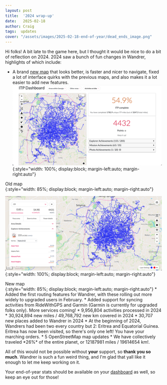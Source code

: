 ```yaml
---
layout: post
title:  '2024 wrap-up'
date:   2025-02-18
author: Craig
tags:  updates
cover: "/assets/images/2025-02-18-end-of-year/dead_ends_image.png"
---
```


Hi folks! A bit late to the game here, but I thought it would be nice to do a bit of reflection on 2024. 2024 saw a bunch of fun changes in Wandrer, highlights of which include:

* A brand [new map](https://wandrer.earth/dashboard/my_places) that looks better, is faster and nicer to navigate, fixed a lot of interface quirks with the previous maps, and also makes it a lot easier to add new features.
![](/assets/images/2025-02-18-end-of-year/before.png){:style="width: 100%; display:block; margin-left:auto; margin-right:auto"}
<figcaption>Old map
</figcaption>{:style="width: 85%; display:block; margin-left:auto; margin-right:auto"}

![](/assets/images/2025-02-18-end-of-year/after.png){:style="width: 100%; display:block; margin-left:auto; margin-right:auto"}
<figcaption>New map
</figcaption>{:style="width: 85%; display:block; margin-left:auto; margin-right:auto"}
* Added the first routing features for Wandrer, with these rolling out more widely to upgraded users in February.
* Added support for syncing activities from RideWithGPS and Garmin (Garmin is currently for upgraded folks only). More services coming!
* 9,956,804 activities processed in 2024
* 30,924,894 new miles / 49,768,792 new km covered in 2024
* 30,707 new places added to Wandrer in 2024
* At the beginning of 2024, Wandrers had been two every country but 2: Eritrea and Equatorial Guinea. Eritrea has now been visited, so there's only one left! You have your marching orders.
* 5 OpenStreetMap map updates
* We have collectively traveled *26%* of the entire planet, or 12187981 miles / 19614654 km!.

All of this would not be possible without **your** support, so **thank you so much**. Wandrer is such a fun weird thing, and I'm glad that yall like it enough to let me keep working on it.

Your end-of-year stats should be available on your [dashboard](https://wandrer.earth/dashboard) as well, so keep an eye out for those!
